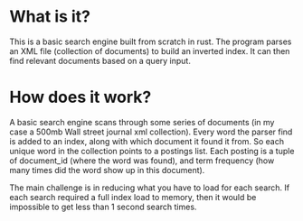 # What is it?

This is a basic search engine built from scratch in rust.
The program parses an XML file (collection of documents) to build an inverted index.
It can then find relevant documents based on a query input.

# How does it work?

A basic search engine scans through some series of documents (in my case a 500mb Wall street journal xml collection).
Every word the parser find is added to an index, along with which document it found it from.
So each unique word in the collection points to a postings list. Each posting is a tuple of document_id (where the word was found), and term frequency (how many times did the word show up in this document).

The main challenge is in reducing what you have to load for each search. If each search required a full index load to memory, then it would be impossible to get less than 1 second search times.
